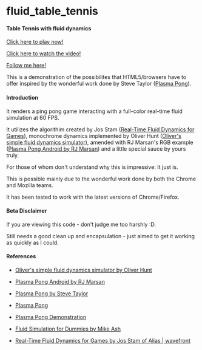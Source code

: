 fluid_table_tennis
===============

#### Table Tennis with fluid dynamics ####

[Click here to play now!](http://anirudhjoshi.github.com/fluid_table_tennis/)

[Click here to watch the video!](http://www.youtube.com/watch?v=gcF-ZenWEM4&feature=plcp)

[Follow me here!](https://www.twitter.com/anirudh_joshi)

This is a demonstration of the possibilites that HTML5/browsers have to offer inspired by the wonderful work done by Steve Taylor ([Plasma Pong](http://www.plasmapong.com/)).

#### Introduction ####

It renders a ping pong game interacting with a full-color real-time fluid simulation at 60 FPS.

It utilizes the algorithim created by Jos Stam ([Real-Time Fluid Dynamics for Games](http://www.autodeskresearch.com/pdf/GDC03.pdf)), monochrome dynamics implemented by Oliver Hunt ([Oliver's simple fluid dynamics simulator](http://nerget.com/fluidSim/)), amended with RJ Marsan's RGB example ([Plasma Pong Android by RJ Marsan](https://github.com/rjmarsan/PlasmaPongAndroid)) and a little special sauce by yours truly.

For those of whom don't understand why this is impressive: It just is.

This is possible mainly due to the wonderful work done by both the Chrome and Mozilla teams.

It has been tested to work with the latest versions of Chrome/Firefox.

#### Beta Disclaimer ####

If you are viewing this code - don't judge me too harshly :D.

Still needs a good clean up and encapsulation - just aimed to get it working as quickly as I could.

#### References ####

* [Oliver's simple fluid dynamics simulator by Oliver Hunt](http://nerget.com/fluidSim/)

* [Plasma Pong Android by RJ Marsan](https://github.com/rjmarsan/PlasmaPongAndroid)

* [Plasma Pong by Steve Taylor](http://www.plasmapong.com/)

* [Plasma Pong](http://en.wikipedia.org/wiki/Plasma_Pong)

* [Plasma Pong Demonstration](http://www.youtube.com/watch?v=NDjseVmruH8)

* [Fluid Simulation for Dummies by Mike Ash](http://mikeash.com/pyblog/fluid-simulation-for-dummies.html)

* [Real-Time Fluid Dynamics for Games by Jos Stam of Alias | wavefront](http://www.autodeskresearch.com/pdf/GDC03.pdf)